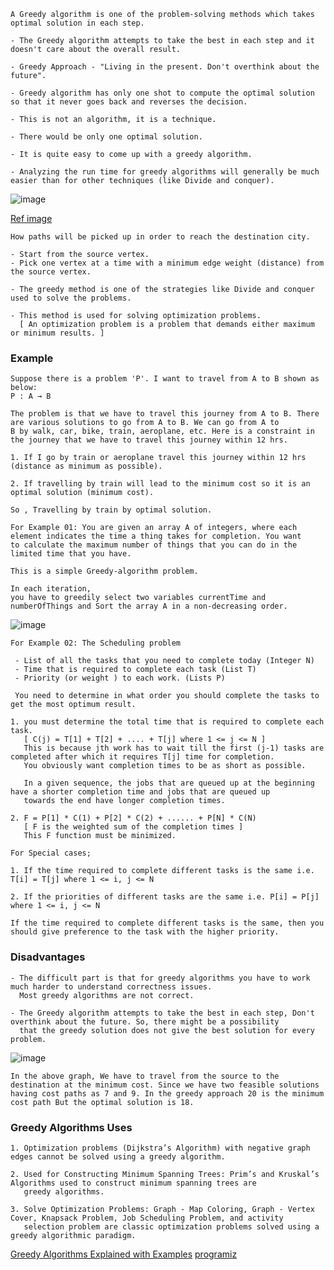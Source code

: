 ```
A Greedy algorithm is one of the problem-solving methods which takes optimal solution in each step.

- The Greedy algorithm attempts to take the best in each step and it doesn't care about the overall result.

- Greedy Approach - "Living in the present. Don't overthink about the future".

- Greedy algorithm has only one shot to compute the optimal solution so that it never goes back and reverses the decision.

- This is not an algorithm, it is a technique.

- There would be only one optimal solution.
```
```
- It is quite easy to come up with a greedy algorithm.

- Analyzing the run time for greedy algorithms will generally be much easier than for other techniques (like Divide and conquer). 
```
![image](https://user-images.githubusercontent.com/59710234/173228187-8a71a544-4787-4c38-95ac-6d79fee2bf16.png)

[Ref image](https://www.simplilearn.com/ice9/free_resources_article_thumb/Source_to_Destination_Greedy_Algorithm_Solution.gif)

```
How paths will be picked up in order to reach the destination city.

- Start from the source vertex.
- Pick one vertex at a time with a minimum edge weight (distance) from the source vertex.
```
```
- The greedy method is one of the strategies like Divide and conquer used to solve the problems. 

- This method is used for solving optimization problems.
  [ An optimization problem is a problem that demands either maximum or minimum results. ]
```
### Example
```
Suppose there is a problem 'P'. I want to travel from A to B shown as below:
P : A → B

The problem is that we have to travel this journey from A to B. There are various solutions to go from A to B. We can go from A to
B by walk, car, bike, train, aeroplane, etc. Here is a constraint in the journey that we have to travel this journey within 12 hrs. 

1. If I go by train or aeroplane travel this journey within 12 hrs (distance as minimum as possible).

2. If travelling by train will lead to the minimum cost so it is an optimal solution (minimum cost).

So , Travelling by train by optimal solution.
```
```
For Example 01: You are given an array A of integers, where each element indicates the time a thing takes for completion. You want 
to calculate the maximum number of things that you can do in the limited time that you have.

This is a simple Greedy-algorithm problem.

In each iteration,
you have to greedily select two variables currentTime and numberOfThings and Sort the array A in a non-decreasing order.
```
![image](https://user-images.githubusercontent.com/59710234/173217224-46b01651-835b-4f74-b7f6-9fe8ac286ebf.png)

```
For Example 02: The Scheduling problem

 - List of all the tasks that you need to complete today (Integer N)
 - Time that is required to complete each task (List T)
 - Priority (or weight ) to each work. (Lists P)
 
 You need to determine in what order you should complete the tasks to get the most optimum result.
```
```
1. you must determine the total time that is required to complete each task.
   [ C(j) = T[1] + T[2] + .... + T[j] where 1 <= j <= N ] 
   This is because jth work has to wait till the first (j-1) tasks are completed after which it requires T[j] time for completion.
   You obviously want completion times to be as short as possible.
   
   In a given sequence, the jobs that are queued up at the beginning have a shorter completion time and jobs that are queued up 
   towards the end have longer completion times.
   
2. F = P[1] * C(1) + P[2] * C(2) + ...... + P[N] * C(N)
   [ F is the weighted sum of the completion times ]
   This F function must be minimized.
```
```
For Special cases;

1. If the time required to complete different tasks is the same i.e. T[i] = T[j] where 1 <= i, j <= N

2. If the priorities of different tasks are the same i.e. P[i] = P[j] where 1 <= i, j <= N

If the time required to complete different tasks is the same, then you should give preference to the task with the higher priority.
```
### Disadvantages
```
- The difficult part is that for greedy algorithms you have to work much harder to understand correctness issues.
  Most greedy algorithms are not correct.
  
- The Greedy algorithm attempts to take the best in each step, Don't overthink about the future. So, there might be a possibility 
  that the greedy solution does not give the best solution for every problem. 
```
![image](https://user-images.githubusercontent.com/59710234/173249810-35c27bc9-7844-4a3a-abb9-820471204c36.png)
```
In the above graph, We have to travel from the source to the destination at the minimum cost. Since we have two feasible solutions 
having cost paths as 7 and 9. In the greedy approach 20 is the minimum cost path But the optimal solution is 18.
```
### Greedy Algorithms Uses
```
1. Optimization problems (Dijkstra’s Algorithm) with negative graph edges cannot be solved using a greedy algorithm.

2. Used for Constructing Minimum Spanning Trees: Prim’s and Kruskal’s Algorithms used to construct minimum spanning trees are 
   greedy algorithms.

3. Solve Optimization Problems: Graph - Map Coloring, Graph - Vertex Cover, Knapsack Problem, Job Scheduling Problem, and activity 
   selection problem are classic optimization problems solved using a greedy algorithmic paradigm.
```

[Greedy Algorithms Explained with Examples](https://www.freecodecamp.org/news/what-is-a-greedy-algorithm/)
[programiz](https://www.programiz.com/dsa/greedy-algorithm#:~:text=A%20greedy%20algorithm%20is%20an,if%20the%20choice%20is%20wrong.)
